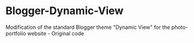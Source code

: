 # Blogger-Dynamic-View
Modification of the standard Blogger theme "Dynamic View" for the photo-portfolio website - 
Original code
